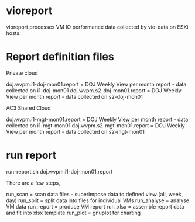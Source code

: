 # vioreport

vioreport processes VM IO performance data collected by vio-data on ESXi hosts.

# Report definition files

Private cloud

doj.wvpm.i1-doj-mon01.report = DOJ Weekly View per month report - data collected on i1-doj-mon01
doj.wvpm.s2-doj-mon01.report = DOJ Weekly View per month report - data collected on s2-doj-mon01

AC3 Shared Cloud

doj.wvpm.i1-mgt-mon01.report = DOJ Weekly View per month report - data collected on i1-mgt-mon01
doj.wvpm.s2-mgt-mon01.report = DOJ Weekly View per month report - data collected on s2-mgt-mon01

# run report

run-report.sh doj.wvpm.i1-doj-mon01.report

There are a few steps,

   run_scan    = scan data files - superimpose data to defined view (all, week, day)
   run_split   = split data into files for individual VMs
   run_analyse = analyse VM data
   run_report  = produce VM report
   run_xlsx    = assemble report data and fit into xlsx template
   run_plot    = gnuplot for charting
